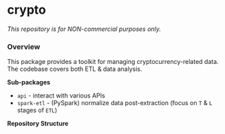 # crypto

_This repository is for NON-commercial purposes only._

### Overview

This package provides a toolkit for managing cryptocurrency-related data. The codebase covers both ETL & data analysis.

__Sub-packages__
* `api` - interact with various APIs
* `spark-etl` - (PySpark) normalize data post-extraction (focus on `T` & `L` stages of `ETL`)


__Repository Structure__
```bash

```

